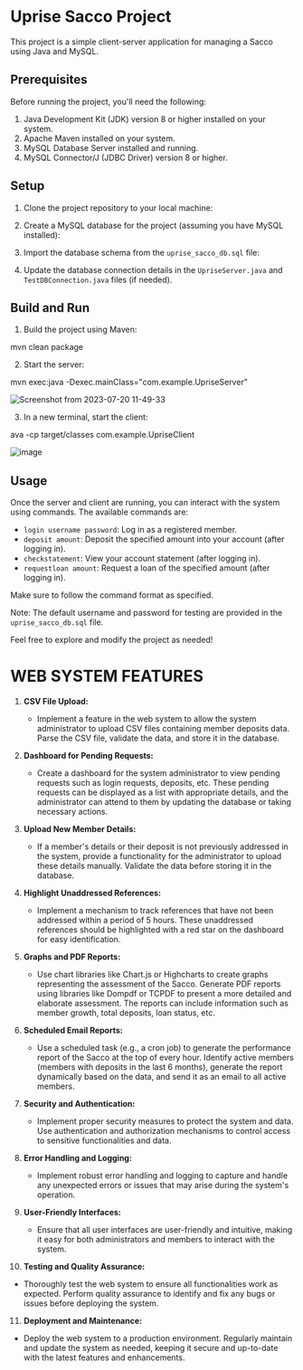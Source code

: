 # Uprise Sacco Project

This project is a simple client-server application for managing a Sacco using Java and MySQL.

## Prerequisites

Before running the project, you'll need the following:

1. Java Development Kit (JDK) version 8 or higher installed on your system.
2. Apache Maven installed on your system.
3. MySQL Database Server installed and running.
4. MySQL Connector/J (JDBC Driver) version 8 or higher.

## Setup

1. Clone the project repository to your local machine:


2. Create a MySQL database for the project (assuming you have MySQL installed):


3. Import the database schema from the `uprise_sacco_db.sql` file:


4. Update the database connection details in the `UpriseServer.java` and `TestDBConnection.java` files (if needed).

## Build and Run

1. Build the project using Maven:

mvn clean package


2. Start the server:

mvn exec:java -Dexec.mainClass="com.example.UpriseServer"

![Screenshot from 2023-07-20 11-49-33](https://github.com/ConradKash/Uprise_Sacco/assets/78595738/698cf308-01fa-4bb5-8e0d-75ae660e296b)



3. In a new terminal, start the client:


ava -cp target/classes com.example.UpriseClient

![image](https://github.com/ConradKash/Uprise_Sacco/assets/78595738/a16adc78-6d67-4e3f-81b5-69e601a40bf1)



## Usage

Once the server and client are running, you can interact with the system using commands. The available commands are:

- `login username password`: Log in as a registered member.
- `deposit amount`: Deposit the specified amount into your account (after logging in).
- `checkstatement`: View your account statement (after logging in).
- `requestloan amount`: Request a loan of the specified amount (after logging in).

Make sure to follow the command format as specified.

Note: The default username and password for testing are provided in the `uprise_sacco_db.sql` file.

Feel free to explore and modify the project as needed!

# WEB SYSTEM FEATURES

1. **CSV File Upload:**
   - Implement a feature in the web system to allow the system administrator to upload CSV files containing member deposits data. Parse the CSV file, validate the data, and store it in the database.

2. **Dashboard for Pending Requests:**
   - Create a dashboard for the system administrator to view pending requests such as login requests, deposits, etc. These pending requests can be displayed as a list with appropriate details, and the administrator can attend to them by updating the database or taking necessary actions.

3. **Upload New Member Details:**
   - If a member's details or their deposit is not previously addressed in the system, provide a functionality for the administrator to upload these details manually. Validate the data before storing it in the database.

4. **Highlight Unaddressed References:**
   - Implement a mechanism to track references that have not been addressed within a period of 5 hours. These unaddressed references should be highlighted with a red star on the dashboard for easy identification.

5. **Graphs and PDF Reports:**
   - Use chart libraries like Chart.js or Highcharts to create graphs representing the assessment of the Sacco. Generate PDF reports using libraries like Dompdf or TCPDF to present a more detailed and elaborate assessment. The reports can include information such as member growth, total deposits, loan status, etc.

6. **Scheduled Email Reports:**
   - Use a scheduled task (e.g., a cron job) to generate the performance report of the Sacco at the top of every hour. Identify active members (members with deposits in the last 6 months), generate the report dynamically based on the data, and send it as an email to all active members.

7. **Security and Authentication:**
   - Implement proper security measures to protect the system and data. Use authentication and authorization mechanisms to control access to sensitive functionalities and data.

8. **Error Handling and Logging:**
   - Implement robust error handling and logging to capture and handle any unexpected errors or issues that may arise during the system's operation.

9. **User-Friendly Interfaces:**
   - Ensure that all user interfaces are user-friendly and intuitive, making it easy for both administrators and members to interact with the system.

10. **Testing and Quality Assurance:**
   - Thoroughly test the web system to ensure all functionalities work as expected. Perform quality assurance to identify and fix any bugs or issues before deploying the system.

11. **Deployment and Maintenance:**
   - Deploy the web system to a production environment. Regularly maintain and update the system as needed, keeping it secure and up-to-date with the latest features and enhancements.



